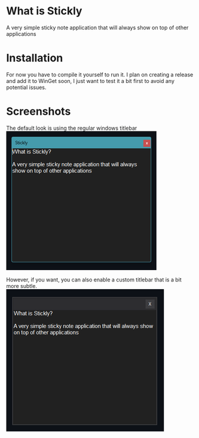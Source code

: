# What is Stickly
A very simple sticky note application that will always show on top of other applications

# Installation
For now you have to compile it yourself to run it. I plan on creating a release and add it to WinGet soon, I just want to test it a bit first to avoid any potential issues.

# Screenshots

The default look is using the regular windows titlebar  
![ScreenshotDefault](windowsTitlebar.png)

However, if you want, you can also enable a custom titlebar that is a bit more subtle.  
![ScreenshotCustomTitlebar](customTitlebar.png)
